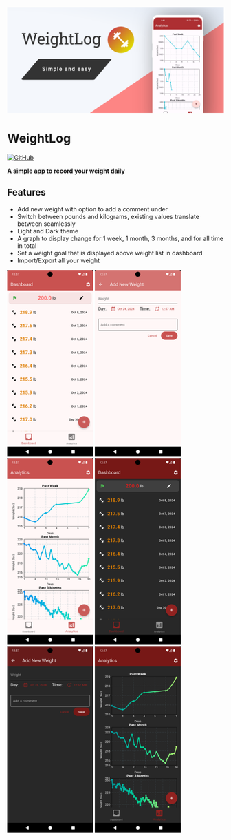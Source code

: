 <img src="https://github.com/RoBoT095/weightlog/blob/main/images/Feature%20Graphic.png?raw=true" alt="Feature Graphic" />

# WeightLog

[![GitHub](https://img.shields.io/github/license/RoBoT095/weightlog)](https://github.com/RoBoT095/weightlog/blob/main/LICENSE)

**A simple app to record your weight daily**

## Features

- Add new weight with option to add a comment under
- Switch between pounds and kilograms, existing values translate between seamlessly
- Light and Dark theme
- A graph to display change for 1 week, 1 month, 3 months, and for all time in total
- Set a weight goal that is displayed above weight list in dashboard
- Import/Export all your weight

<p>
    <img src="https://github.com/RoBoT095/weightlog/blob/main/images/Phone/Dashboard.png?raw=true" alt="Dashboard" width=200 />
    <img src="https://github.com/RoBoT095/weightlog/blob/main/images/Phone/CreateNew.png?raw=true" alt="New Weight" width=200 />
    <img src="https://github.com/RoBoT095/weightlog/blob/main/images/Phone/Analytics.png?raw=true" alt="Analytics" width=200 />
    <img src="https://github.com/RoBoT095/weightlog/blob/main/images/Phone/Dashboard_Dark.png?raw=true" alt="Dashboard in dark mode" width=200 />
    <img src="https://github.com/RoBoT095/weightlog/blob/main/images/Phone/CreateNew_Dark.png?raw=true" alt="New Weight in dark mode" width=200 />
    <img src="https://github.com/RoBoT095/weightlog/blob/main/images/Phone/Analytics_Dark.png?raw=true" alt="Analytics in dark mode" width=200 />
</p>

<!-- Debug symbols in: projectFolder/build/app/intermediates/merged_native_libs/release/out/lib/ -->
<!-- select the three folders "arm64-v8a, armeabi-v7a, x86_64" and compress into native-debug-symbols.zip -->
